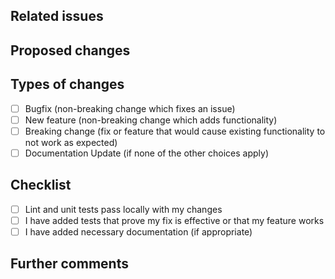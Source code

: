 ## Related issues

<!-- Describe here the related issues that you are fixing with this PR. You should use some of
Github keywords to interact with issues, for example 'Closes #x'. A list of those keywords can be found here:

https://help.github.com/pt/github/managing-your-work-on-github/linking-a-pull-request-to-an-issue

-->

## Proposed changes

<!-- Describe the big picture of your changes here to communicate to the maintainers why we should accept this pull request. If it fixes a bug or resolves a feature request, be sure to link to that issue. -->

## Types of changes

<!-- What types of changes does your code introduce to Appium?
_Put an `x` in the boxes that apply_ -->

- [ ] Bugfix (non-breaking change which fixes an issue)
- [ ] New feature (non-breaking change which adds functionality)
- [ ] Breaking change (fix or feature that would cause existing functionality to not work as expected)
- [ ] Documentation Update (if none of the other choices apply)

## Checklist

<!-- _Put an `x` in the boxes that apply. You can also fill these out after creating the PR. If you're unsure about any of them, don't hesitate to ask. We're here to help! This is simply a reminder of what we are going to look for before merging your code._ -->

- [ ] Lint and unit tests pass locally with my changes
- [ ] I have added tests that prove my fix is effective or that my feature works
- [ ] I have added necessary documentation (if appropriate)

## Further comments

<!-- If this is a relatively large or complex change, kick off the discussion by explaining why you chose the solution you did and what alternatives you considered, etc... -->
